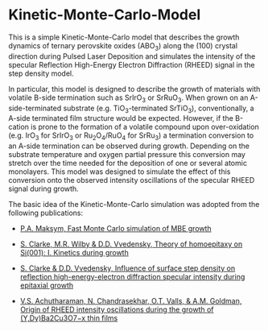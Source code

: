 # Kinetic-Monte-Carlo-Model
This is a simple Kinetic-Monte-Carlo model that describes the growth dynamics of ternary perovskite oxides (ABO<sub>3</sub>) along the (100) crystal direction during Pulsed Laser Deposition and simulates the intensity of the specular Reflection High-Energy Electron Diffraction (RHEED) signal in the step density model. 

In particular, this model is designed to describe the growth of materials with volatile B-side termination such as SrIrO<sub>3</sub> or SrRuO<sub>3</sub>. When grown on an A-side-terminated substrate (e.g. TiO<sub>3</sub>-terminated SrTiO<sub>3</sub>), conventionally, a A-side terminated film structure would be expected. However, if the B-cation is prone to the formation of a volatile compound upon over-oxidation (e.g. IrO<sub>3</sub> for SrIrO<sub>3</sub> or Ru<sub>2</sub>O<sub>4</sub>/RuO<sub>4</sub> for SrRu<sub>3</sub>) a termination conversion to an A-side termination can be observed during growth. Depending on the substrate temperature and oxygen partial pressure this conversion may stretch over the time needed for the deposition of one or several atomic monolayers. This model was designed to simulate the effect of this conversion onto the observed intensity oscillations of the specular RHEED signal during growth.

The basic idea of the Kinetic-Monte-Carlo simulation was adopted from the following publications:

* [P.A. Maksym, Fast Monte Carlo simulation of MBE growth](https://iopscience.iop.org/article/10.1088/0268-1242/3/6/014)

* [S. Clarke, M.R. Wilby & D.D. Vvedensky, Theory of homoepitaxy on Si(001): I. Kinetics during growth](https://www.sciencedirect.com/science/article/pii/003960289190013I#!)

* [S. Clarke & D.D. Vvedensky, Influence of surface step density on reflection high-energy-electron diffraction specular intensity during epitaxial growth](https://journals.aps.org/prb/abstract/10.1103/PhysRevB.36.9312)

* [V.S. Achutharaman, N. Chandrasekhar, O.T. Valls, & A.M. Goldman, Origin of RHEED intensity oscillations during the growth of (Y,Dy)Ba2Cu3O7−x thin films](https://journals.aps.org/prb/abstract/10.1103/PhysRevB.50.8122)




